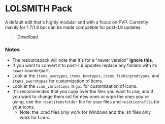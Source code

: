 # LOLSMITH Pack
A default edit that's highly modular and with a focus on PVP. Currently mainly for 1.7/1.8 but can be made compatible for post-1.9 updates.
> [Download](https://github.com/Biblioklept/lolsmith-pack/archive/refs/heads/main.zip)

### Notes
- The resourcepack will note that it's for a "newer version" **ignore this**.
- If you want to convert it to post-1.9 updates replace any folders with its `-newer` counterpart.
- Look at the `items_axetypes`, `items_bowtypes`, `items_fishingrodtypes`, and `items_swordtypes` for customization of items.
- Look at the `icon_variations` in `gui` for customization of icons.
- It's recommended that you copy over the files you want to use, and if you want to change them out for new ones or wipe the ones you're using, use the `resetitemsfolder` file for your files and `reseticonsfile` for your icons.
  - Note: the .cmd files only work for Windows and the .sh files only work for Linux.
